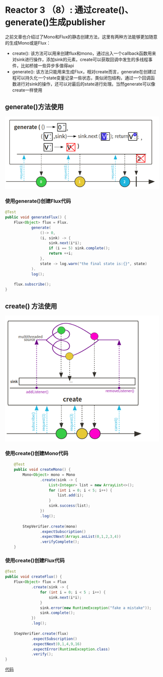 # Reactor 3 （8）: 通过create()、generate()生成publisher

之前文章也介绍过了Mono和Flux的静态创建方法，这里有两种方法能够更加随意的生成Mono或是Flux：

+ create(): 该方法可以用来创建flux和mono，通过出入一个callback函数用来对sink进行操作，添加sink的元素，create可以获取回调中发生的多线程事件，比如桥接一些异步多值得api
+ generate(): 该方法只能用来生成Flux，相对create而言，generate在创建过程可以持久化一个state变量记录一些状态，类似闭包结构，通过一个回调函数进行对sink的操作，还可以对最后的state进行处理。当然generate可以像create一样使用



## generate()方法使用

![image-20200807113444737](README.assets/image-20200807113444737.png)

### 使用generate()创建Flux代码

```java
@Test
public void generateFlux() {
    Flux<Object> flux = Flux.
            generate(
                ()-> 0,
                (i, sink) -> {
                    sink.next(i*i);
                    if (i == 5) sink.complete();
                    return ++i;
                },
                state -> log.warn("the final state is:{}", state)
            ).
            log();

    flux.subscribe();
}
```

## create() 方法使用

![image-20200807113148988](README.assets/image-20200807113148988.png)

### 使用create()创建Mono代码

```java
    @Test
    public void createMono() {
        Mono<Object> mono = Mono
                .create(sink -> {
                    List<Integer> list = new ArrayList<>();
                    for (int i = 0; i < 5; i++) {
                        list.add(i);
                    }
                    sink.success(list);
                })
                .log();

        StepVerifier.create(mono)
                .expectSubscription()
                .expectNext(Arrays.asList(0,1,2,3,4))
                .verifyComplete();
    }
```

### 使用create()创建Flux代码

```java
@Test
public void createFlux() {
    Flux<Object> flux = Flux
            .create(sink -> {
                for (int i = 0; i < 5 ; i++) {
                    sink.next(i*i);
                }
                sink.error(new RuntimeException("fake a mistake"));
                sink.complete();
            })
            .log();

    StepVerifier.create(flux)
            .expectSubscription()
            .expectNext(0,1,4,9,16)
            .expectError(RuntimeException.class)
            .verify();
}
```



[代码](https://github.com/ffzs/learn_reactor/tree/master/src/main/java/CreateFlux)